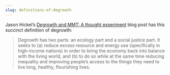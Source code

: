 ```yaml
---
slug: definitions-of-degrowth
---
```


Jason Hickel’s [Degrowth and MMT: A thought experiment](https://www.jasonhickel.org/blog/2020/9/10/degrowth-and-mmt-a-thought-experiment) blog post has this succinct definition of degrowth:

> Degrowth has two parts: an ecology part and a social justice part. It seeks to (a) reduce excess resource and energy use (specifically in high-income nations) in order to bring the economy back into balance with the living world, and (b) to do so while at the same time reducing inequality and improving people’s access to the things they need to live long, healthy, flourishing lives.
